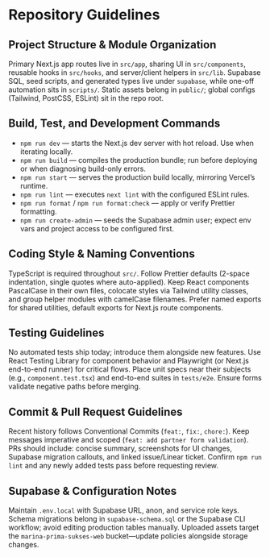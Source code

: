 # Repository Guidelines

## Project Structure & Module Organization

Primary Next.js app routes live in `src/app`, sharing UI in `src/components`, reusable hooks in `src/hooks`, and server/client helpers in `src/lib`. Supabase SQL, seed scripts, and generated types live under `supabase`, while one-off automation sits in `scripts/`. Static assets belong in `public/`; global configs (Tailwind, PostCSS, ESLint) sit in the repo root.

## Build, Test, and Development Commands

- `npm run dev` — starts the Next.js dev server with hot reload. Use when iterating locally.
- `npm run build` — compiles the production bundle; run before deploying or when diagnosing build-only errors.
- `npm run start` — serves the production build locally, mirroring Vercel’s runtime.
- `npm run lint` — executes `next lint` with the configured ESLint rules.
- `npm run format` / `npm run format:check` — apply or verify Prettier formatting.
- `npm run create-admin` — seeds the Supabase admin user; expect env vars and project access to be configured first.

## Coding Style & Naming Conventions

TypeScript is required throughout `src/`. Follow Prettier defaults (2-space indentation, single quotes where auto-applied). Keep React components PascalCase in their own files, colocate styles via Tailwind utility classes, and group helper modules with camelCase filenames. Prefer named exports for shared utilities, default exports for Next.js route components.

## Testing Guidelines

No automated tests ship today; introduce them alongside new features. Use React Testing Library for component behavior and Playwright (or Next.js end-to-end runner) for critical flows. Place unit specs near their subjects (e.g., `component.test.tsx`) and end-to-end suites in `tests/e2e`. Ensure forms validate negative paths before merging.

## Commit & Pull Request Guidelines

Recent history follows Conventional Commits (`feat:`, `fix:`, `chore:`). Keep messages imperative and scoped (`feat: add partner form validation`). PRs should include: concise summary, screenshots for UI changes, Supabase migration callouts, and linked issue/Linear ticket. Confirm `npm run lint` and any newly added tests pass before requesting review.

## Supabase & Configuration Notes

Maintain `.env.local` with Supabase URL, anon, and service role keys. Schema migrations belong in `supabase-schema.sql` or the Supabase CLI workflow; avoid editing production tables manually. Uploaded assets target the `marina-prima-sukses-web` bucket—update policies alongside storage changes.
